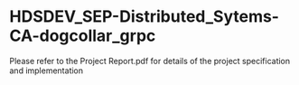 # HDSDEV_SEP-Distributed_Sytems-CA-dogcollar_grpc
Please refer to the Project Report.pdf for details of the project specification and implementation
